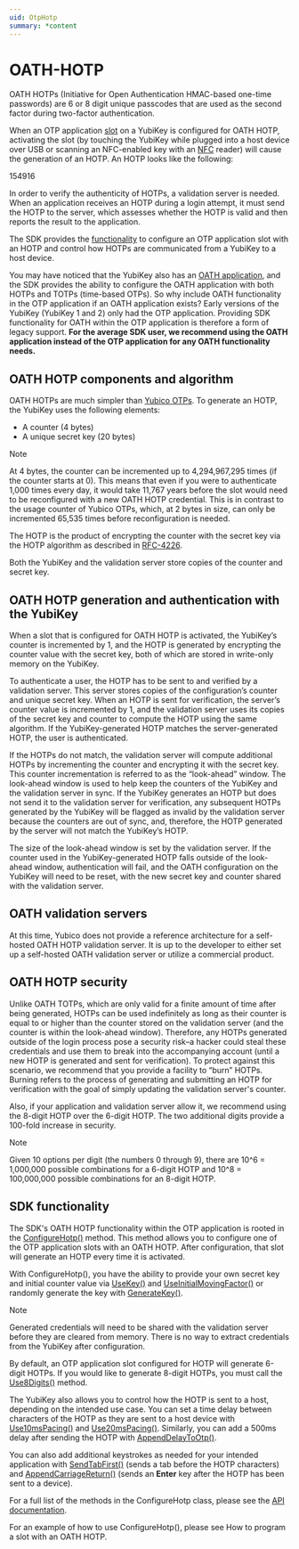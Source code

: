 ```yaml
---
uid: OtpHotp
summary: *content
---
```


<!-- Copyright 2021 Yubico AB

Licensed under the Apache License, Version 2.0 (the "License");
you may not use this file except in compliance with the License.
You may obtain a copy of the License at

    http://www.apache.org/licenses/LICENSE-2.0

Unless required by applicable law or agreed to in writing, software
distributed under the License is distributed on an "AS IS" BASIS,
WITHOUT WARRANTIES OR CONDITIONS OF ANY KIND, either express or implied.
See the License for the specific language governing permissions and
limitations under the License. -->

# OATH-HOTP

OATH HOTPs (Initiative for Open Authentication HMAC-based one-time passwords) are 6 or 8 digit unique passcodes that are used as the second factor during two-factor authentication.

When an OTP application [slot](xref:OtpSlots) on a YubiKey is configured for OATH HOTP, activating the slot (by touching the YubiKey while plugged into a host device over USB or scanning an NFC-enabled key with an [NFC](xref:OtpNdef) reader) will cause the generation of an HOTP. An HOTP looks like the following:

154916

In order to verify the authenticity of HOTPs, a validation server is needed. When an application receives an HOTP during a login attempt, it must send the HOTP to the server, which assesses whether the HOTP is valid and then reports the result to the application.

The SDK provides the [functionality](#sdk-functionality) to configure an OTP application slot with an HOTP and control how HOTPs are communicated from a YubiKey to a host device.

You may have noticed that the YubiKey also has an [OATH application](https://docs.yubico.com/yesdk/users-manual/application-oath/oath-overview.html), and the SDK provides the ability to configure the OATH application with both HOTPs and TOTPs (time-based OTPs). So why include OATH functionality in the OTP application if an OATH application exists? Early versions of the YubiKey (YubiKey 1 and 2) only had the OTP application. Providing SDK functionality for OATH within the OTP application is therefore a form of legacy support. **For the average SDK user, we recommend using the OATH application instead of the OTP application for any OATH functionality needs.**

## OATH HOTP components and algorithm

OATH HOTPs are much simpler than [Yubico OTPs](xref:OtpYubicoOtp). To generate an HOTP, the YubiKey uses the following elements:

- A counter (4 bytes)
- A unique secret key (20 bytes)

> [!NOTE]
> At 4 bytes, the counter can be incremented up to 4,294,967,295 times (if the counter starts at 0). This means that even if you were to authenticate 1,000 times every day, it would take 11,767 years before the slot would need to be reconfigured with a new OATH HOTP credential. This is in contrast to the usage counter of Yubico OTPs, which, at 2 bytes in size, can only be incremented 65,535 times before reconfiguration is needed.

The HOTP is the product of encrypting the counter with the secret key via the HOTP algorithm as described in [RFC-4226](https://www.ietf.org/rfc/rfc4226.txt).

Both the YubiKey and the validation server store copies of the counter and secret key.

## OATH HOTP generation and authentication with the YubiKey

When a slot that is configured for OATH HOTP is activated, the YubiKey’s counter is incremented by 1, and the HOTP is generated by encrypting the counter value with the secret key, both of which are stored in write-only memory on the YubiKey.

To authenticate a user, the HOTP has to be sent to and verified by a validation server. This server stores copies of the configuration’s counter and unique secret key. When an HOTP is sent for verification, the server’s counter value is incremented by 1, and the validation server uses its copies of the secret key and counter to compute the HOTP using the same algorithm. If the YubiKey-generated HOTP matches the server-generated HOTP, the user is authenticated.

If the HOTPs do not match, the validation server will compute additional HOTPs by incrementing the counter and encrypting it with the secret key. This counter incrementation is referred to as the “look-ahead” window. The look-ahead window is used to help keep the counters of the YubiKey and the validation server in sync. If the YubiKey generates an HOTP but does not send it to the validation server for verification, any subsequent HOTPs generated by the YubiKey will be flagged as invalid by the validation server because the counters are out of sync, and, therefore, the HOTP generated by the server will not match the YubiKey’s HOTP.

The size of the look-ahead window is set by the validation server. If the counter used in the YubiKey-generated HOTP falls outside of the look-ahead window, authentication will fail, and the OATH configuration on the YubiKey will need to be reset, with the new secret key and counter shared with the validation server.

## OATH validation servers

At this time, Yubico does not provide a reference architecture for a self-hosted OATH HOTP validation server. It is up to the developer to either set up a self-hosted OATH validation server or utilize a commercial product.

## OATH HOTP security

Unlike OATH TOTPs, which are only valid for a finite amount of time after being generated, HOTPs can be used indefinitely as long as their counter is equal to or higher than the counter stored on the validation server (and the counter is within the look-ahead window). Therefore, any HOTPs generated outside of the login process pose a security risk–a hacker could steal these credentials and use them to break into the accompanying account (until a new HOTP is generated and sent for verification). To protect against this scenario, we recommend that you provide a facility to “burn” HOTPs. Burning refers to the process of generating and submitting an HOTP for verification with the goal of simply updating the validation server's counter.

Also, if your application and validation server allow it, we recommend using the 8-digit HOTP over the 6-digit HOTP. The two additional digits provide a 100-fold increase in security.

> [!NOTE]
> Given 10 options per digit (the numbers 0 through 9), there are 10^6 = 1,000,000 possible combinations for a 6-digit HOTP and 10^8 = 100,000,000 possible combinations for an 8-digit HOTP.

## SDK functionality

The SDK's OATH HOTP functionality within the OTP application is rooted in the [ConfigureHotp()](xref:Yubico.YubiKey.Otp.OtpSession.ConfigureHotp%28Yubico.YubiKey.Otp.Slot%29) method. This method allows you to configure one of the OTP application slots with an OATH HOTP. After configuration, that slot will generate an HOTP every time it is activated.

With ConfigureHotp(), you have the ability to provide your own secret key and initial counter value via [UseKey()](xref:Yubico.YubiKey.Otp.Operations.ConfigureHotp.UseKey%28System.ReadOnlyMemory%7BSystem.Byte%7D%29) and [UseInitialMovingFactor()](xref:Yubico.YubiKey.Otp.Operations.ConfigureHotp.UseInitialMovingFactor%28System.Int32%29) or randomly generate the key with [GenerateKey()](xref:Yubico.YubiKey.Otp.Operations.ConfigureHotp.GenerateKey%28System.Memory%7BSystem.Byte%7D%29).

> [!NOTE]
> Generated credentials will need to be shared with the validation server before they are cleared from memory. There is no way to extract credentials from the YubiKey after configuration.

By default, an OTP application slot configured for HOTP will generate 6-digit HOTPs. If you would like to generate 8-digit HOTPs, you must call the [Use8Digits()](xref:Yubico.YubiKey.Otp.Operations.ConfigureHotp.Use8Digits%28System.Boolean%29) method.

The YubiKey also allows you to control how the HOTP is sent to a host, depending on the intended use case. You can set a time delay between characters of the HOTP as they are sent to a host device with [Use10msPacing()](xref:Yubico.YubiKey.Otp.Operations.ConfigureHotp.Use10msPacing%28System.Boolean%29) and [Use20msPacing()](xref:Yubico.YubiKey.Otp.Operations.ConfigureHotp.Use20msPacing%28System.Boolean%29). Similarly, you can add a 500ms delay after sending the HOTP with [AppendDelayToOtp()](xref:Yubico.YubiKey.Otp.Operations.ConfigureHotp.AppendDelayToOtp%28System.Boolean%29).

You can also add additional keystrokes as needed for your intended application with [SendTabFirst()](xref:Yubico.YubiKey.Otp.Operations.ConfigureHotp.SendTabFirst%28System.Boolean%29) (sends a tab before the HOTP characters) and [AppendCarriageReturn()](xref:Yubico.YubiKey.Otp.Operations.ConfigureHotp.AppendCarriageReturn%28System.Boolean%29) (sends an **Enter** key after the HOTP has been sent to a device).

For a full list of the methods in the ConfigureHotp class, please see the [API documentation](xref:Yubico.YubiKey.Otp.Operations.ConfigureHotp).

For an example of how to use ConfigureHotp(), please see How to program a slot with an OATH HOTP.
